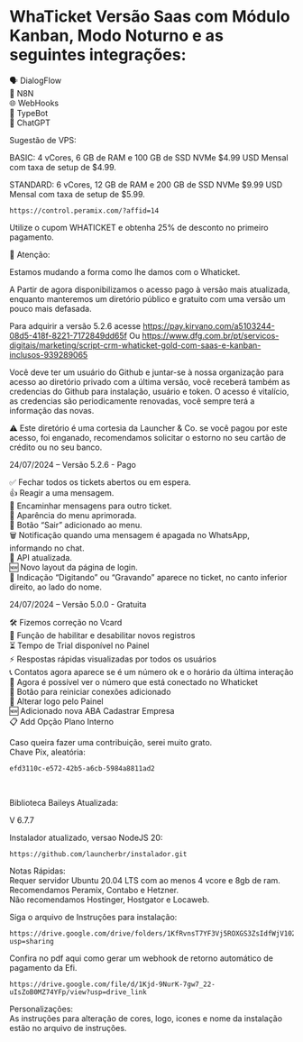 # WhaTicket Versão Saas com Módulo Kanban, Modo Noturno e as seguintes integrações:</br>

🗣️ DialogFlow</br>
🔄 N8N</br>
🌐 WebHooks</br>
🤖 TypeBot</br>
💬 ChatGPT</br>

Sugestão de VPS:

BASIC: 4 vCores, 6 GB de RAM e 100 GB de SSD NVMe $4.99 USD Mensal com taxa de setup de $4.99.

STANDARD: 6 vCores, 12 GB de RAM e 200 GB de SSD NVMe $9.99 USD Mensal com taxa de setup de $5.99.

```
https://control.peramix.com/?affid=14
```

Utilize o cupom WHATICKET e obtenha 25% de desconto no primeiro pagamento.

🚨 Atenção: 

Estamos mudando a forma como lhe damos com o Whaticket.

A Partir de agora disponibilizamos o acesso pago à versão mais atualizada, enquanto manteremos um diretório público e gratuito com uma versão um pouco mais defasada.

Para adquirir a versão 5.2.6 acesse https://pay.kirvano.com/a5103244-08d5-418f-8221-7172849dd65f
Ou https://www.dfg.com.br/pt/servicos-digitais/marketing/script-crm-whaticket-gold-com-saas-e-kanban-inclusos-939289065

Você deve ter um usuário do Github e juntar-se à nossa organização para acesso ao diretório privado com a última versão, você receberá também as credencias do Github para instalação, usuário e token. 
O acesso é vitalício, as credencias são periodicamente renovadas, você sempre terá a informação das novas.

⚠️ Este diretório é uma cortesia da Launcher & Co. se você pagou por este acesso, foi enganado, recomendamos solicitar o estorno no seu cartão de crédito ou no seu banco.

24/07/2024 – Versão 5.2.6 - Pago

✅ Fechar todos os tickets abertos ou em espera. </br>
👍 Reagir a uma mensagem. </br>
🔄 Encaminhar mensagens para outro ticket. </br>
🎨 Aparência do menu aprimorada. </br>
🚪 Botão “Sair” adicionado ao menu. </br>
🗑️ Notificação quando uma mensagem é apagada no WhatsApp, informando no chat. </br>
🔄 API atualizada. </br>
🆕 Novo layout da página de login. </br>
💬 Indicação “Digitando” ou “Gravando” aparece no ticket, no canto inferior direito, ao lado do nome. </br>

24/07/2024 – Versão 5.0.0 - Gratuita

🛠️ Fizemos correção no Vcard </br>
🔄 Função de habilitar e desabilitar novos registros</br>
⏳ Tempo de Trial disponível no Painel</br>
⚡ Respostas rápidas visualizadas por todos os usuários</br>
📞 Contatos agora aparece se é um número ok e o horário da última interação</br>
👀 Agora é possível ver o número que está conectado no Whaticket</br>
🔄 Botão para reiniciar conexões adicionado</br>
🎨 Alterar logo pelo Painel</br>
🆕 Adicionado nova ABA Cadastrar Empresa</br>
📋 Add Opção Plano Interno</br>

Caso queira fazer uma contribuição, serei muito grato.</br>
Chave Pix, aleatória:

```
efd3110c-e572-42b5-a6cb-5984a8811ad2
```
</br>

Biblioteca Baileys Atualizada:</br>

V 6.7.7

Instalador atualizado, versao NodeJS 20:

```
https://github.com/launcherbr/instalador.git
```
Notas Rápidas: </br>
Requer servidor Ubuntu 20.04 LTS com ao menos 4 vcore e 8gb de ram.</br>
Recomendamos Peramix, Contabo e Hetzner. </br>
Não recomendamos Hostinger, Hostgator e Locaweb.</br>

Siga o arquivo de Instruções para instalação:

```
https://drive.google.com/drive/folders/1KfRvnsT7YF3Vj5ROXGS3ZsIdfWjV1023?usp=sharing
```

Confira no pdf aqui como gerar um webhook de retorno automático de pagamento da Efi.

```
https://drive.google.com/file/d/1Kjd-9NurK-7gw7_22-uIsZoB0MZ74YFp/view?usp=drive_link
```
Personalizações:</br>
As instruções para alteração de cores, logo, icones e nome da instalação estão no arquivo de instruções.
